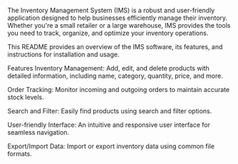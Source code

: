
The Inventory Management System (IMS) is a robust and user-friendly application designed to help businesses efficiently manage their inventory. Whether you're a small retailer or a large warehouse, IMS provides the tools you need to track, organize, and optimize your inventory operations.

This README provides an overview of the IMS software, its features, and instructions for installation and usage.

Features
Inventory Management: Add, edit, and delete products with detailed information, including name, category, quantity, price, and more.

Order Tracking: Monitor incoming and outgoing orders to maintain accurate stock levels.

Search and Filter: Easily find products using search and filter options.

User-friendly Interface: An intuitive and responsive user interface for seamless navigation.

Export/Import Data: Import or export inventory data using common file formats.


